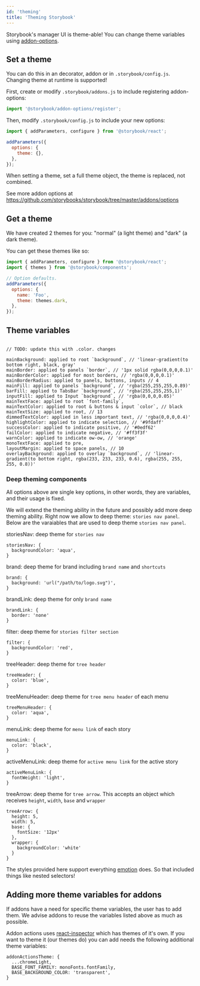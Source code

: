 ```yaml
---
id: 'theming'
title: 'Theming Storybook'
---
```


Storybook's manager UI is theme-able! You can change theme variables using [addon-options](https://github.com/storybooks/storybook/tree/master/addons/options).

## Set a theme

You can do this in an decorator, addon or in `.storybook/config.js`. Changing theme at runtime is supported!

First, create or modify `.storybook/addons.js` to include registering addon-options:  
```js
import '@storybook/addon-options/register';
```

Then, modify `.storybook/config.js` to include your new options:  
```js
import { addParameters, configure } from '@storybook/react';

addParameters({
  options: {
    theme: {},
  },
});
```

When setting a theme, set a full theme object, the theme is replaced, not combined.

See more addon options at https://github.com/storybooks/storybook/tree/master/addons/options

## Get a theme

We have created 2 themes for you: "normal" (a light theme) and "dark" (a dark theme).

You can get these themes like so:

```js
import { addParameters, configure } from '@storybook/react';
import { themes } from '@storybook/components';

// Option defaults.
addParameters({
  options: {
    name: 'Foo',
    theme: themes.dark,
  },
});
```

## Theme variables

```

// TODO: update this with .color. changes

mainBackground: applied to root `background`, // 'linear-gradient(to bottom right, black, gray'
mainBorder: applied to panels `border`, // '1px solid rgba(0,0,0,0.1)'
mainBorderColor: applied for most borders, // 'rgba(0,0,0,0.1)'
mainBorderRadius: applied to panels, buttons, inputs // 4
mainFill: applied to panels `background`, // 'rgba(255,255,255,0.89)'
barFill: applied to TabsBar `background`, // 'rgba(255,255,255,1)'
inputFill: applied to Input `background`, // 'rgba(0,0,0,0.05)'
mainTextFace: applied to root `font-family`,
mainTextColor: applied to root & buttons & input `color`, // black
mainTextSize: applied to root, // 13
dimmedTextColor: applied in less important text, // 'rgba(0,0,0,0.4)'
highlightColor: applied to indicate selection, // '#9fdaff'
successColor: applied to indicate positive, // '#0edf62'
failColor: applied to indicate negative, // '#ff3f3f'
warnColor: applied to indicate ow-ow, // 'orange'
monoTextFace: applied to pre,
layoutMargin: applied to space panels, // 10
overlayBackground: applied to overlay `background`, // 'linear-gradient(to bottom right, rgba(233, 233, 233, 0.6), rgba(255, 255, 255, 0.8))'
```

### Deep theming components

All options above are single key options, in other words, they are variables, and their usage is fixed.

We will extend the theming ability in the future and possibly add more deep theming ability.
Right now we allow to deep theme: `stories nav panel`. Below are the varaiables that are used to deep theme `stories nav panel`.

storiesNav: deep theme for `stories nav`

```
storiesNav: {
  backgroundColor: 'aqua',
}
```

brand: deep theme for brand including `brand name` and `shortcuts`

```
brand: {
  background: 'url("/path/to/logo.svg")',
}
```

brandLink: deep theme for only `brand name`

```
brandLink: {
  border: 'none'
}
```

filter: deep theme for `stories filter section`

```
filter: {
  backgroundColor: 'red',
}
```

treeHeader: deep theme for `tree header`

```
treeHeader: {
  color: 'blue',
}
```

treeMenuHeader: deep theme for `tree menu header` of each menu

```
treeMenuHeader: {
  color: 'aqua',
}
```

menuLink: deep theme for `menu link` of each story

```
menuLink: {
  color: 'black',
}
```

activeMenuLink: deep theme for `active menu link` for the active story

```
activeMenuLink: {
  fontWeight: 'light',
}
```

treeArrow: deep theme for `tree arrow`. This accepts an object which receives `height`, `width`, `base` and `wrapper`

```
treeArrow: {
  height: 5,
  width: 5,
  base: {
    fontSize: '12px'
  },
  wrapper: {
    backgroundColor: 'white'
  }
}
```

The styles provided here support everything [emotion](https://emotion.sh/) does. So that included things like nested selectors!

## Adding more theme variables for addons

If addons have a need for specific theme variables, the user has to add them. 
We advise addons to reuse the variables listed above as much as possible.

Addon actions uses [react-inspector](https://github.com/xyc/react-inspector/blob/master/src/styles/themes/chromeLight.js) which has themes of it's own. If you want to theme it (our themes do) you can add needs the following additional theme variables:

```
addonActionsTheme: {
  ...chromeLight,
  BASE_FONT_FAMILY: monoFonts.fontFamily,
  BASE_BACKGROUND_COLOR: 'transparent',
}
```
